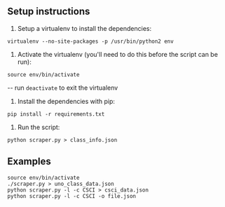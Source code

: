 ## Setup instructions
1. Setup a virtualenv to install the dependencies:
```
virtualenv --no-site-packages -p /usr/bin/python2 env
```
1. Activate the virtualenv (you'll need to do this before the script can be run):
```
source env/bin/activate
```
 -- run `deactivate` to exit the virtualenv
1. Install the dependencies with pip:
```
pip install -r requirements.txt
```
1. Run the script:
```
python scraper.py > class_info.json
```

## Examples
```
source env/bin/activate
./scraper.py > uno_class_data.json
python scraper.py -l -c CSCI > csci_data.json
python scraper.py -l -c CSCI -o file.json
```
